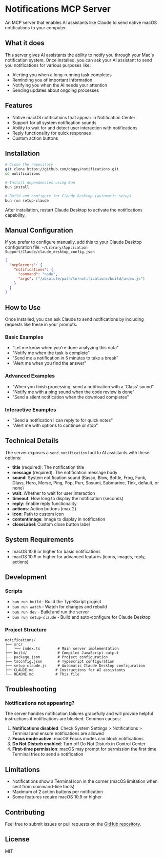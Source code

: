 # Notifications MCP Server

An MCP server that enables AI assistants like Claude to send native macOS notifications to your computer.

## What it does

This server gives AI assistants the ability to notify you through your Mac's notification system. Once installed, you can ask your AI assistant to send you notifications for various purposes like:
- Alerting you when a long-running task completes
- Reminding you of important information
- Notifying you when the AI needs your attention
- Sending updates about ongoing processes

## Features

- Native macOS notifications that appear in Notification Center
- Support for all system notification sounds
- Ability to wait for and detect user interaction with notifications
- Reply functionality for quick responses
- Custom action buttons

## Installation

```bash
# Clone the repository
git clone https://github.com/ohqay/notifications.git
cd notifications

# Install dependencies using Bun
bun install

# Build and configure for Claude Desktop (automatic setup)
bun run setup-claude
```

After installation, restart Claude Desktop to activate the notifications capability.

## Manual Configuration

If you prefer to configure manually, add this to your Claude Desktop configuration file:
`~/Library/Application Support/Claude/claude_desktop_config.json`

```json
{
  "mcpServers": {
    "notifications": {
      "command": "node",
      "args": ["/absolute/path/to/notifications/build/index.js"]
    }
  }
}
```

## How to Use

Once installed, you can ask Claude to send notifications by including requests like these in your prompts:

### Basic Examples
- "Let me know when you're done analyzing this data"
- "Notify me when the task is complete"
- "Send me a notification in 5 minutes to take a break"
- "Alert me when you find the answer"

### Advanced Examples
- "When you finish processing, send a notification with a 'Glass' sound"
- "Notify me with a ping sound when the code review is done"
- "Send a silent notification when the download completes"

### Interactive Examples
- "Send a notification I can reply to for quick notes"
- "Alert me with options to continue or stop"

## Technical Details

The server exposes a `send_notification` tool to AI assistants with these options:

- **title** (required): The notification title
- **message** (required): The notification message body
- **sound**: System notification sound (Basso, Blow, Bottle, Frog, Funk, Glass, Hero, Morse, Ping, Pop, Purr, Sosumi, Submarine, Tink, default, or none)
- **wait**: Whether to wait for user interaction
- **timeout**: How long to display the notification (seconds)
- **reply**: Enable reply functionality
- **actions**: Action buttons (max 2)
- **icon**: Path to custom icon
- **contentImage**: Image to display in notification
- **closeLabel**: Custom close button label

## System Requirements

- macOS 10.8 or higher for basic notifications
- macOS 10.9 or higher for advanced features (icons, images, reply, actions)

## Development

### Scripts

- `bun run build` - Build the TypeScript project
- `bun run watch` - Watch for changes and rebuild
- `bun run dev` - Build and run the server
- `bun run setup-claude` - Build and auto-configure for Claude Desktop

### Project Structure

```
notifications/
├── src/
│   └── index.ts        # Main server implementation
├── build/              # Compiled JavaScript output
├── package.json        # Project configuration
├── tsconfig.json       # TypeScript configuration
├── setup-claude.js     # Automatic Claude Desktop configuration
├── CLAUDE.md          # Instructions for AI assistants
└── README.md          # This file
```

## Troubleshooting

### Notifications not appearing?

The server handles notification failures gracefully and will provide helpful instructions if notifications are blocked. Common causes:

1. **Notifications disabled**: Check System Settings > Notifications > Terminal and ensure notifications are allowed
2. **Focus mode active**: macOS Focus modes can block notifications
3. **Do Not Disturb enabled**: Turn off Do Not Disturb in Control Center
4. **First-time permission**: macOS may prompt for permission the first time Terminal tries to send a notification

## Limitations

- Notifications show a Terminal icon in the corner (macOS limitation when sent from command-line tools)
- Maximum of 2 action buttons per notification
- Some features require macOS 10.9 or higher

## Contributing

Feel free to submit issues or pull requests on the [GitHub repository](https://github.com/ohqay/notifications).

## License

MIT